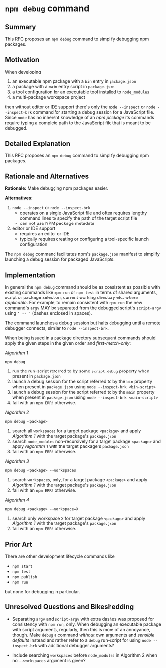 # `npm debug` command

## Summary

This RFC proposes an `npm debug` command to simplify debugging npm packages.

## Motivation

When developing

1. an executable npm package with a `bin` entry in `package.json`
1. a package with a `main` entry script in `package.json`
1. a tool configuration for an executable tool installed to `node_modules`
1. a multi-package workspace project

then without editor or IDE support there's only the `node --inspect` or `node --inspect-brk` command for starting a debug session for a JavaScript file. Since `node` has no inherent knowledge of an *npm package* its commands require typing a complete path to the JavaScript file that is meant to be debugged.

## Detailed Explanation

This RFC proposes an `npm debug` command to simplify debugging npm packages.

## Rationale and Alternatives

**Rationale:** Make debugging npm packages easier.

**Alternatives:**

1. `node --inspect` or `node --inspect-brk`
    - operates on a single JavaScript file and often requires lengthy command lines to specify the path of the target script file
    - can not use NPM package metadata
2.  editor or IDE support
    - requires an editor or IDE
    - typically requires creating or configuring a tool-specific launch configuration

The `npm debug` command facilitates npm's `package.json` manifest to simplify launching a debug session for packaged JavaScripts.

## Implementation

In general the `npm debug` command should be as consistent as possible with existing commands like `npm run` or `npm test` in terms of shared arguments, script or package selection, current working directory etc. *where applicable*. For example, to remain consistent with `npm run` the new command's `argv` MAY be separated from the debugged script's `script-argv` using `' -- '` (dashes enclosed in spaces).

The command launches a debug session but halts debugging until a remote debugger connects, similar to `node --inspect-brk`.

When being issued in a package directory subsequent commands should apply the given steps in the given order and *first-match-only*:

*Algorithm 1*

~~~
npm debug
~~~

1. run the run-script referred to by some `script.debug` property when present in `package.json`
1. launch a debug session for the script referred to by the `bin` property when present in `package.json` using `node --inspect-brk <bin-script>`
1. launch a debug session for the script referred to by the `main` property when present in `package.json` using `node --inspect-brk <main-script>`
1. fail with an `npm ERR!` otherwise.

*Algorithm 2*

~~~
npm debug <package>
~~~

1. search all `workspaces` for a target package `<package>` and apply *Algorithm 1* with the target package's `package.json`
1. search `node_modules` non-recursively for a target package `<package>` and apply *Algorithm 1* with the target package's `package.json`
1. fail with an `npm ERR!` otherwise.

*Algorithm 3*

~~~
npm debug <package> --workspaces
~~~

1. search `workspaces`, only, for a target package `<package>` and apply *Algorithm 1* with the target package's `package.json`
1. fail with an `npm ERR!` otherwise.

*Algorithm 4*

~~~
npm debug <package> --workspace=X
~~~

1. search only workspace `X` for target package `<package>` and apply *Algorithm 1* with the target package's `package.json`
1. fail with an `npm ERR!` otherwise.

## Prior Art

There are other development lifecycle commands like

- `npm start`
- `npm test`
- `npm publish`
- `npm run`

but none for debugging in particular.

## Unresolved Questions and Bikeshedding

- Separating `argv` and `script-argv` with extra dashes was proposed for consistency with `npm run`, only. When debugging an executable package with script arguments, regularly, then this is more of an annoyance, though. Make `debug` a command *without* own arguments and *sensible defaults* instead and rather refer to a `debug` run-script for using `node --inspect-brk` with additional debugger arguments?

- Include searching `workspaces` before `node_modules` in Algorithm 2 when no `--workspaces` argument is given?
